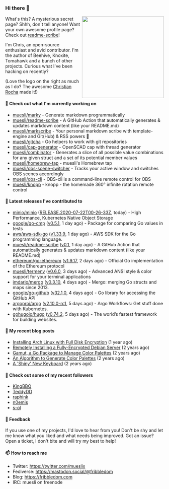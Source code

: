 ### Hi there 👋

<img align="right" src="https://raw.githubusercontent.com/muesli/muesli/master/assets/termenv.png" width="260">

What's this? A mysterious secret page? Shhh, don't tell anyone!
Want your own awesome profile page? Check out [readme-scribe](https://github.com/muesli/readme-scribe)!

I'm Chris, an open-source enthusiast and avid contributor. I'm the author of Beehive, Knoxite, Tomahawk and a bunch
of other projects. Curious what I've been hacking on recently?

(Love the logo on the right as much as I do? The awesome [Christian Rocha](https://github.com/meowgorithm/) made it!)

#### 🌱 Check out what I'm currently working on

- [muesli/marky](https://github.com/muesli/marky) - Generate markdown programmatically
- [muesli/readme-scribe](https://github.com/muesli/readme-scribe) - A GitHub Action that automatically generates &amp; updates markdown content (like your README.md)
- [muesli/markscribe](https://github.com/muesli/markscribe) - Your personal markdown scribe with template-engine and Git(Hub) &amp; RSS powers 📜
- [muesli/gitcha](https://github.com/muesli/gitcha) - Go helpers to work with git repositories
- [muesli/cap-generator](https://github.com/muesli/cap-generator) - OpenSCAD cap with thread generator
- [muesli/combinator](https://github.com/muesli/combinator) - Generates a slice of all possible value combinations for any given struct and a set of its potential member values
- [muesli/homebrew-tap](https://github.com/muesli/homebrew-tap) - muesli&#39;s Homebrew tap
- [muesli/obs-scene-switcher](https://github.com/muesli/obs-scene-switcher) - Tracks your active window and switches OBS scenes accordingly
- [muesli/obs-cli](https://github.com/muesli/obs-cli) - OBS-cli is a command-line remote control for OBS
- [muesli/knopp](https://github.com/muesli/knopp) - knopp - the homemade 360° infinite rotation remote control

#### 🔭 Latest releases I've contributed to

- [minio/minio](https://github.com/minio/minio) ([RELEASE.2020-07-22T00-26-33Z](https://github.com/minio/minio/releases/tag/RELEASE.2020-07-22T00-26-33Z), today) - High Performance, Kubernetes Native Object Storage
- [google/go-cmp](https://github.com/google/go-cmp) ([v0.5.1](https://github.com/google/go-cmp/releases/tag/v0.5.1), 1 day ago) - Package for comparing Go values in tests
- [aws/aws-sdk-go](https://github.com/aws/aws-sdk-go) ([v1.33.9](https://github.com/aws/aws-sdk-go/releases/tag/v1.33.9), 1 day ago) - AWS SDK for the Go programming language.
- [muesli/readme-scribe](https://github.com/muesli/readme-scribe) ([v0.1](https://github.com/muesli/readme-scribe/releases/tag/v0.1), 1 day ago) - A GitHub Action that automatically generates &amp; updates markdown content (like your README.md)
- [ethereum/go-ethereum](https://github.com/ethereum/go-ethereum) ([v1.9.17](https://github.com/ethereum/go-ethereum/releases/tag/v1.9.17), 2 days ago) - Official Go implementation of the Ethereum protocol
- [muesli/termenv](https://github.com/muesli/termenv) ([v0.6.0](https://github.com/muesli/termenv/releases/tag/v0.6.0), 3 days ago) - Advanced ANSI style &amp; color support for your terminal applications
- [imdario/mergo](https://github.com/imdario/mergo) ([v0.3.10](https://github.com/imdario/mergo/releases/tag/v0.3.10), 4 days ago) - Mergo: merging Go structs and maps since 2013.
- [google/go-github](https://github.com/google/go-github) ([v32.1.0](https://github.com/google/go-github/releases/tag/v32.1.0), 4 days ago) - Go library for accessing the GitHub API
- [argoproj/argo](https://github.com/argoproj/argo) ([v2.10.0-rc1](https://github.com/argoproj/argo/releases/tag/v2.10.0-rc1), 5 days ago) - Argo Workflows: Get stuff done with Kubernetes.
- [gohugoio/hugo](https://github.com/gohugoio/hugo) ([v0.74.2](https://github.com/gohugoio/hugo/releases/tag/v0.74.2), 5 days ago) - The world’s fastest framework for building websites.

#### 📜 My recent blog posts

- [Installing Arch Linux with Full Disk Encryption](https://fribbledom.com/posts/encrypted-arch-install/) (1 year ago)
- [Remotely Installing a Fully-Encrypted Debian Server](https://fribbledom.com/posts/encrypted-remote-debian-install/) (2 years ago)
- [Gamut, a Go Package to Manage Color Palettes](https://fribbledom.com/posts/gamut-package-to-handle-color-palettes/) (2 years ago)
- [An Algorithm to Generate Color Palettes](https://fribbledom.com/posts/an-algorithm-to-generate-color-palettes/) (2 years ago)
- [A &#39;Shiny&#39; New Keyboard](https://fribbledom.com/posts/a-shiny-new-keyboard/) (2 years ago)

#### 👯 Check out some of my recent followers

- [KingBBQ](https://github.com/KingBBQ)
- [TeddyDD](https://github.com/TeddyDD)
- [raphink](https://github.com/raphink)
- [n0emis](https://github.com/n0emis)
- [s-ol](https://github.com/s-ol)

#### 💬 Feedback

If you use one of my projects, I'd love to hear from you! Don't be shy and let me know what you liked
and what needs being improved. Got an issue? Open a ticket, I don't bite and will try my best to help!

#### 📫 How to reach me

- Twitter: https://twitter.com/mueslix
- Fediverse: https://mastodon.social/@fribbledom
- Blog: https://fribbledom.com
- IRC: muesli on freenode

